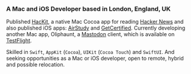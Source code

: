 <!--
### Hi there 👋
**anosidium/anosidium** is a ✨ _special_ ✨ repository because its `README.md` (this file) appears on your GitHub profile.

Here are some ideas to get you started:

- 🔭 I’m currently working on ...
- 🌱 I’m currently learning ...
- 👯 I’m looking to collaborate on ...
- 🤔 I’m looking for help with ...
- 💬 Ask me about ...
- 📫 How to reach me: ...
- 😄 Pronouns: ...
- ⚡ Fun fact: ...
-->

###

### A Mac and iOS Developer based in London, England, UK

Published [HacKit](https://apps.apple.com/app/id1549557075), a native Mac Cocoa app for reading [Hacker News](https://news.ycombinator.com) and also published iOS apps: [AirStudy](https://apps.apple.com/app/id1522666005) and [GetCertified](https://apps.apple.com/app/id1523119493). Currently developing another Mac app, Oliphaunt, a [Mastodon](https://joinmastodon.org) client, which is available on [TestFlight](https://testflight.apple.com/join/QLqIRNwe).

Skilled in `Swift`, `AppKit` (`Cocoa`), `UIKit` (`Cocoa Touch`) and `SwiftUI`. And seeking opportunities as a Mac or iOS developer, open to remote, hybrid and possible relocation.
